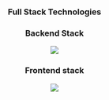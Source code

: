 <h3 align="center">Full Stack Technologies</h3>

<h3 align="center">Backend Stack</h3>



<p align="center">
  <a href="https://skillicons.dev">
    <img src="https://skillicons.dev/icons?i=php,laravel,spring,java,kafka,rabbitmq,docker,postgresql,mongodb,maven,gradle,hibernate,graphql,quarkus&theme=dark&perline=13" />
  </a>
</p>



  

<h3 align="center">Frontend stack</h3>

<p align="center">
  <a href="https://skillicons.dev">
    <img src="https://skillicons.dev/icons?i=redux,js,vite,nodejs,nextjs,nestjs,linux,mysql,mongodb,docker,firebase,bash,&theme=dark&perline=13" />
  </a>
</p>
